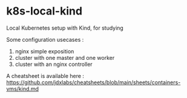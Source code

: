 # k8s-local-kind

Local Kubernetes setup with Kind, for studying

Some configuration usecases :
1. nginx simple exposition
2. cluster with one master and one worker
3. cluster with an nginx controller

A cheatsheet is available here : 
https://github.com/jdxlabs/cheatsheets/blob/main/sheets/containers-vms/kind.md
